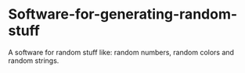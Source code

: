 # Software-for-generating-random-stuff
A software for random stuff like: random numbers, random colors and random strings.
